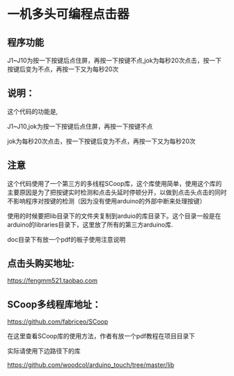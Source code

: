 # 一机多头可编程点击器

## 程序功能

J1~J10为按一下按键后点住屏，再按一下按键不点,jok为每秒20次点击，按一下按键后变为不点，再按一下又为每秒20次

## 说明：

这个代码的功能是,

J1~J10,jok为按一下按键后点住屏，再按一下按键不点

jok为每秒20次点击，按一下按键后变为不点，再按一下又为每秒20次


## 注意

这个代码使用了一个第三方的多线程SCoop库，这个库使用简单，使用这个库的主要原因是为了把按键实时检测和点击头延时停顿分开，以做到点击头点击的同时不影响程序对按键的检测（因为没有使用arduino的外部中断来处理按键）

使用的时候要把lib目录下的文件夹复制到arduio的库目录下。这个目录一般是在arduino的libraries目录下，这里放了所有的第三方arduino库.

doc目录下有放一个pdf的板子使用注意说明

## 点击头购买地址:

https://fengmm521.taobao.com

## SCoop多线程库地址：

https://github.com/fabriceo/SCoop

在这里查看SCoop库的使用方法，作者有放一个pdf教程在项目目录下

实际请使用下边路径下的库

https://github.com/woodcol/arduino_touch/tree/master/lib